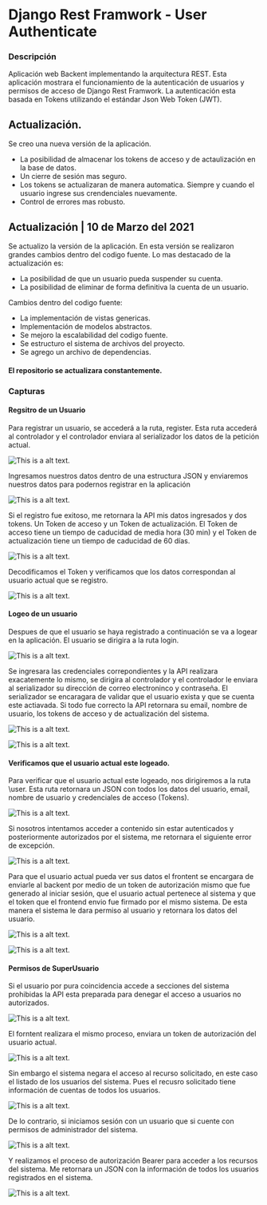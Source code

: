 # Django Rest Framwork - User Authenticate

### Descripción

Aplicación web Backent implementando la arquitectura REST. Esta aplicación mostrara el funcionamiento de la autenticación de usuarios y permisos de acceso de Django Rest Framwork. La autenticación esta basada en Tokens utilizando el estándar Json Web Token (JWT).

## Actualización.

Se creo una nueva versión de la aplicación.

- La posibilidad de almacenar los tokens de acceso y de actaulización en la base de datos.
- Un cierre de sesión mas seguro.
- Los tokens se actualizaran de manera automatica. Siempre y cuando el usuario ingrese sus crendenciales nuevamente.
- Control de errores mas robusto.

## Actualización | 10 de Marzo del 2021

Se actualizo la versión de la aplicación. En esta versión se realizaron grandes cambios dentro del codigo fuente.
Lo mas destacado de la actualización es:

- La posibilidad de que un usuario pueda suspender su cuenta.
- La posibilidad de eliminar de forma definitiva la cuenta de un usuario.

Cambios dentro del codigo fuente:

- La implementación de vistas genericas.
- Implementación de modelos abstractos.
- Se mejoro la escalabilidad del codigo fuente.
- Se estructuro el sistema de archivos del proyecto.
- Se agrego un archivo de dependencias. 


#### El repositorio se actualizara constantemente.

### Capturas

#### Regsitro de un Usuario
Para registrar un usuario, se accederá a la ruta, register.
Esta ruta accederá al controlador y el controlador enviara al serializador los datos de la petición actual. 

![This is a alt text.](/capturas/rutaRegister.png "This is a sample image.")

Ingresamos nuestros datos dentro de una estructura JSON y enviaremos nuestros datos para podernos registrar en la aplicación

![This is a alt text.](/capturas/jsonRegister.png "This is a sample image.")

Si el registro fue exitoso, me retornara la API mis datos ingresados y dos tokens.
Un Token de acceso y un Token de actualización.
El Token de acceso tiene un tiempo de caducidad de media hora (30 min) y el Token de actualización tiene un tiempo de caducidad de 60 días.

![This is a alt text.](/capturas/registroExitoso.png "This is a sample image.")

Decodificamos el Token y verificamos que los datos correspondan al usuario actual que se registro.

![This is a alt text.](/capturas/decodificacionToken.png "This is a sample image.")


#### Logeo de un usuario

Despues de que el usuario se haya registrado a continuación se va a logear en la aplicación.
El usuario se dirigira a la ruta login.

![This is a alt text.](/capturas/rutaLogin.png "This is a sample image.")

Se ingresara las credenciales correpondientes y la API realizara exacatemente lo mismo, se dirigira al controlador y el controlador le enviara al serializador 
su dirección de correo electroninco y contraseña. El serializador se encaragara de validar que el usuario exista y que se cuenta este actiavada. 
Si todo fue correcto la API retornara su email, nombre de usuario, los tokens de acceso y de actualización del sistema.

![This is a alt text.](/capturas/jsonLogin.png "This is a sample image.")

![This is a alt text.](/capturas/loginExitoso.png "This is a sample image.")

#### Verificamos que el usuario actual este logeado.

Para verificar que el usuario actual este logeado, nos dirigiremos a la ruta \user. Esta ruta retornara un JSON con todos los datos del usuario, email, nombre de usuario
y credenciales de acceso (Tokens).

![This is a alt text.](/capturas/detallaUsuario.png "This is a sample image.")

Si nosotros intentamos acceder a contenido sin estar autenticados y posteriormente autorizados por el sistema, me retornara el siguiente error de excepción.

![This is a alt text.](/capturas/accesoDenegado.png "This is a sample image.")

Para que el usuario actual pueda ver sus datos el frontent se encargara de enviarle al backent por medio de un token de autorización mismo que fue generado al iniciar sesión, que el usuario actual pertenece al sistema y que el token que el frontend envio fue firmado por el mismo sistema. De esta manera el sistema le dara permiso al usuario y retornara los datos del usuario. 

![This is a alt text.](/capturas/authorizationBearer.png "This is a sample image.")

![This is a alt text.](/capturas/authorizationExitosa.png "This is a sample image.")

#### Permisos de SuperUsuario

Si el usuario por pura coincidencia accede a secciones del sistema prohibidas la API esta preparada para denegar el acceso a usuarios no autorizados.

![This is a alt text.](/capturas/rutalistadoDeUsuarios.png "This is a sample image.")

El forntent realizara el mismo proceso, enviara un token de autorización del usuario actual. 

![This is a alt text.](/capturas/authorizationBearerListUser.png "This is a sample image.")

Sin embargo el sistema negara el acceso al recurso solicitado, en este caso el listado de los usuarios del sistema. Pues el recusro solicitado tiene información de cuentas de todos los usuarios.

![This is a alt text.](/capturas/permisoDenegado.png "This is a sample image.")

De lo contrario, si iniciamos sesión con un usuario que si cuente con permisos de administrador del sistema.

![This is a alt text.](/capturas/superUserLogin.png "This is a sample image.")

Y realizamos el proceso de autorización Bearer para acceder a los recursos del sistema. Me retornara un JSON con la información de todos los usuarios registrados en el sistema.

![This is a alt text.](/capturas/userslistSuperUser.png "This is a sample image.")






